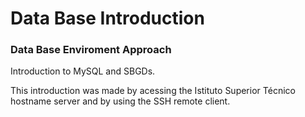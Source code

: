 # Data Base Introduction

### Data Base Enviroment Approach

Introduction to MySQL and SBGDs.

This introduction was made by acessing the Istituto Superior Técnico hostname server and by using the SSH remote client.
